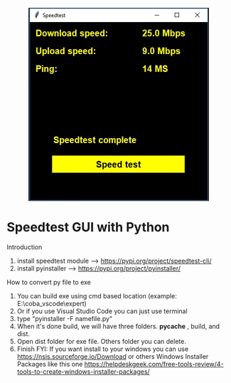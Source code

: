 
<p align="center">
<img src= "Screenshot/Screenshot_1.jpg">

# Speedtest GUI with Python
Introduction
1. install speedtest module --> https://pypi.org/project/speedtest-cli/
2. install pyinstaller --> https://pypi.org/project/pyinstaller/

How to convert py file to exe
1. You can build exe using cmd based location (example: E:\coba_vscode\expert\)
2. Or if you use Visual Studio Code you can just use terminal
3. type "pyinstaller -F namefile.py"
4. When it's done build, we will have three folders. __pycache__ , build, and dist.
5. Open dist folder for exe file. Others folder you can delete.
6. Finish
FYI: If you want install to your windows you can use https://nsis.sourceforge.io/Download or others Windows Installer Packages like this one https://helpdeskgeek.com/free-tools-review/4-tools-to-create-windows-installer-packages/
